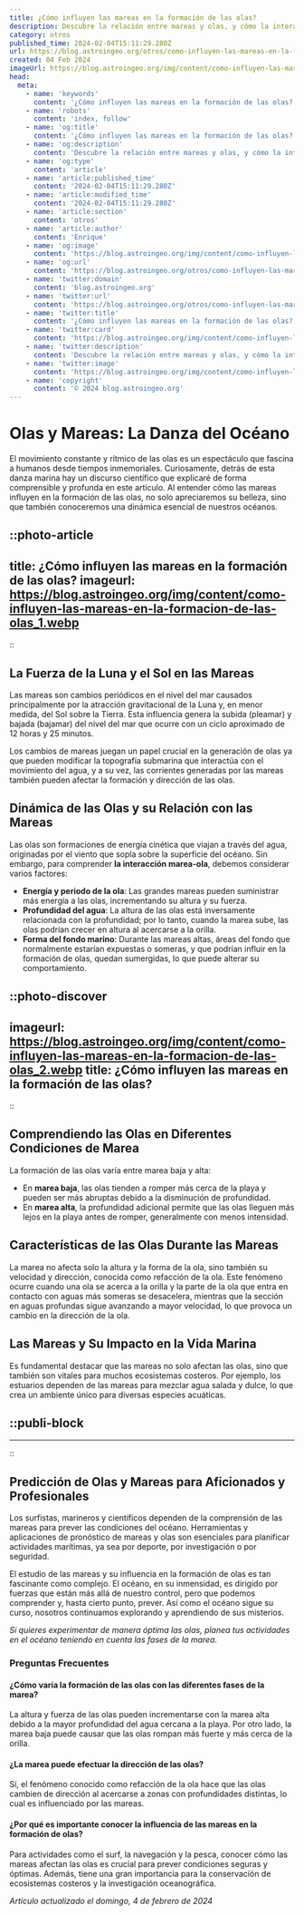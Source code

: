 ```yaml
---
title: ¿Cómo influyen las mareas en la formación de las olas?
description: Descubre la relación entre mareas y olas, y cómo la interacción lunar y solar modela la dinámica marina. Entiende la naturaleza de las costas.
category: otros
published_time: 2024-02-04T15:11:29.280Z
url: https://blog.astroingeo.org/otros/como-influyen-las-mareas-en-la-formacion-de-las-olas
created: 04 Feb 2024
imageUrl: https://blog.astroingeo.org/img/content/como-influyen-las-mareas-en-la-formacion-de-las-olas_1.webp
head:
  meta:
    - name: 'keywords'
      content: '¿Cómo influyen las mareas en la formación de las olas?'
    - name: 'robots'
      content: 'index, follow'
    - name: 'og:title'
      content: '¿Cómo influyen las mareas en la formación de las olas?'
    - name: 'og:description'
      content: 'Descubre la relación entre mareas y olas, y cómo la interacción lunar y solar modela la dinámica marina. Entiende la naturaleza de las costas.'
    - name: 'og:type'
      content: 'article'
    - name: 'article:published_time'
      content: '2024-02-04T15:11:29.280Z'
    - name: 'article:modified_time'
      content: '2024-02-04T15:11:29.280Z'
    - name: 'article:section'
      content: 'otros'
    - name: 'article:author'
      content: 'Enrique'
    - name: 'og:image'
      content: 'https://blog.astroingeo.org/img/content/como-influyen-las-mareas-en-la-formacion-de-las-olas_1.webp'
    - name: 'og:url'
      content: 'https://blog.astroingeo.org/otros/como-influyen-las-mareas-en-la-formacion-de-las-olas'
    - name: 'twitter:domain'
      content: 'blog.astroingeo.org'
    - name: 'twitter:url'
      content: 'https://blog.astroingeo.org/otros/como-influyen-las-mareas-en-la-formacion-de-las-olas'
    - name: 'twitter:title'
      content: '¿Cómo influyen las mareas en la formación de las olas?'
    - name: 'twitter:card'
      content: 'https://blog.astroingeo.org/img/content/como-influyen-las-mareas-en-la-formacion-de-las-olas_1.webp'
    - name: 'twitter:description'
      content: 'Descubre la relación entre mareas y olas, y cómo la interacción lunar y solar modela la dinámica marina. Entiende la naturaleza de las costas.'
    - name: 'twitter:image'
      content: 'https://blog.astroingeo.org/img/content/como-influyen-las-mareas-en-la-formacion-de-las-olas_1.webp'
    - name: 'copyright'
      content: '© 2024 blog.astroingeo.org'
---
```

# Olas y Mareas: La Danza del Océano

El movimiento constante y rítmico de las olas es un espectáculo que fascina a humanos desde tiempos inmemoriales. Curiosamente, detrás de esta danza marina hay un discurso científico que explicaré de forma comprensible y profunda en este artículo. Al entender cómo las mareas influyen en la formación de las olas, no solo apreciaremos su belleza, sino que también conoceremos una dinámica esencial de nuestros océanos.


::photo-article
---
title: ¿Cómo influyen las mareas en la formación de las olas?
imageurl: https://blog.astroingeo.org/img/content/como-influyen-las-mareas-en-la-formacion-de-las-olas_1.webp
---
::


## La Fuerza de la Luna y el Sol en las Mareas

Las mareas son cambios periódicos en el nivel del mar causados principalmente por la atracción gravitacional de la Luna y, en menor medida, del Sol sobre la Tierra. Esta influencia genera la subida (pleamar) y bajada (bajamar) del nivel del mar que ocurre con un ciclo aproximado de 12 horas y 25 minutos. 

Los cambios de mareas juegan un papel crucial en la generación de olas ya que pueden modificar la topografía submarina que interactúa con el movimiento del agua, y a su vez, las corrientes generadas por las mareas también pueden afectar la formación y dirección de las olas.

## Dinámica de las Olas y su Relación con las Mareas

Las olas son formaciones de energía cinética que viajan a través del agua, originadas por el viento que sopla sobre la superficie del océano. Sin embargo, para comprender **la interacción marea-ola**, debemos considerar varios factores:
  
- **Energía y periodo de la ola**: Las grandes mareas pueden suministrar más energía a las olas, incrementando su altura y su fuerza.
- **Profundidad del agua**: La altura de las olas está inversamente relacionada con la profundidad; por lo tanto, cuando la marea sube, las olas podrían crecer en altura al acercarse a la orilla.
- **Forma del fondo marino**: Durante las mareas altas, áreas del fondo que normalmente estarían expuestas o someras, y que podrían influir en la formación de olas, quedan sumergidas, lo que puede alterar su comportamiento.


::photo-discover
---
imageurl: https://blog.astroingeo.org/img/content/como-influyen-las-mareas-en-la-formacion-de-las-olas_2.webp
title: ¿Cómo influyen las mareas en la formación de las olas?
---
::


## Comprendiendo las Olas en Diferentes Condiciones de Marea

La formación de las olas varía entre marea baja y alta:

- En **marea baja**, las olas tienden a romper más cerca de la playa y pueden ser más abruptas debido a la disminución de profundidad.
- En **marea alta**, la profundidad adicional permite que las olas lleguen más lejos en la playa antes de romper, generalmente con menos intensidad.

## Características de las Olas Durante las Mareas

La marea no afecta solo la altura y la forma de la ola, sino también su velocidad y dirección, conocida como refacción de la ola. Este fenómeno ocurre cuando una ola se acerca a la orilla y la parte de la ola que entra en contacto con aguas más someras se desacelera, mientras que la sección en aguas profundas sigue avanzando a mayor velocidad, lo que provoca un cambio en la dirección de la ola.

## Las Mareas y Su Impacto en la Vida Marina

Es fundamental destacar que las mareas no solo afectan las olas, sino que también son vitales para muchos ecosistemas costeros. Por ejemplo, los estuarios dependen de las mareas para mezclar agua salada y dulce, lo que crea un ambiente único para diversas especies acuáticas.


  ::publi-block
  ---
  ---
  ::
  
  
## Predicción de Olas y Mareas para Aficionados y Profesionales

Los surfistas, marineros y científicos dependen de la comprensión de las mareas para prever las condiciones del océano. Herramientas y aplicaciones de pronóstico de mareas y olas son esenciales para planificar actividades marítimas, ya sea por deporte, por investigación o por seguridad.

El estudio de las mareas y su influencia en la formación de olas es tan fascinante como complejo. El océano, en su inmensidad, es dirigido por fuerzas que están más allá de nuestro control, pero que podemos comprender y, hasta cierto punto, prever. Así como el océano sigue su curso, nosotros continuamos explorando y aprendiendo de sus misterios.

*Si quieres experimentar de manera óptima las olas, planea tus actividades en el océano teniendo en cuenta las fases de la marea.*

### Preguntas Frecuentes

#### ¿Cómo varía la formación de las olas con las diferentes fases de la marea?
La altura y fuerza de las olas pueden incrementarse con la marea alta debido a la mayor profundidad del agua cercana a la playa. Por otro lado, la marea baja puede causar que las olas rompan más fuerte y más cerca de la orilla.

#### ¿La marea puede efectuar la dirección de las olas?
Sí, el fenómeno conocido como refacción de la ola hace que las olas cambien de dirección al acercarse a zonas con profundidades distintas, lo cual es influenciado por las mareas.

#### ¿Por qué es importante conocer la influencia de las mareas en la formación de olas?
Para actividades como el surf, la navegación y la pesca, conocer cómo las mareas afectan las olas es crucial para prever condiciones seguras y óptimas. Además, tiene una gran importancia para la conservación de ecosistemas costeros y la investigación oceanográfica.

_Artículo actualizado el domingo, 4 de febrero de 2024_